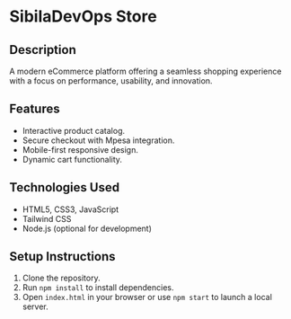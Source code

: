 # SibilaDevOps Store

## Description
A modern eCommerce platform offering a seamless shopping experience with a focus on performance, usability, and innovation.

## Features
- Interactive product catalog.
- Secure checkout with Mpesa integration.
- Mobile-first responsive design.
- Dynamic cart functionality.

## Technologies Used
- HTML5, CSS3, JavaScript
- Tailwind CSS
- Node.js (optional for development)

## Setup Instructions
1. Clone the repository.
2. Run `npm install` to install dependencies.
3. Open `index.html` in your browser or use `npm start` to launch a local server.
